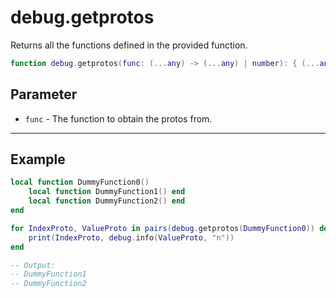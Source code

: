 # debug.getprotos

Returns all the functions defined in the provided function.

```lua
function debug.getprotos(func: (...any) -> (...any) | number): { (...any) -> (...any) }
```

## Parameter

* `func` - The function to obtain the protos from.

***

## Example

```lua
local function DummyFunction0()
    local function DummyFunction1() end
    local function DummyFunction2() end
end

for IndexProto, ValueProto in pairs(debug.getprotos(DummyFunction0)) do
    print(IndexProto, debug.info(ValueProto, "n"))
end

-- Output:
-- DummyFunction1
-- DummyFunction2
```
